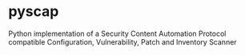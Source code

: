 # pyscap
Python implementation of a Security Content Automation Protocol compatible Configuration, Vulnerability, Patch and Inventory Scanner
